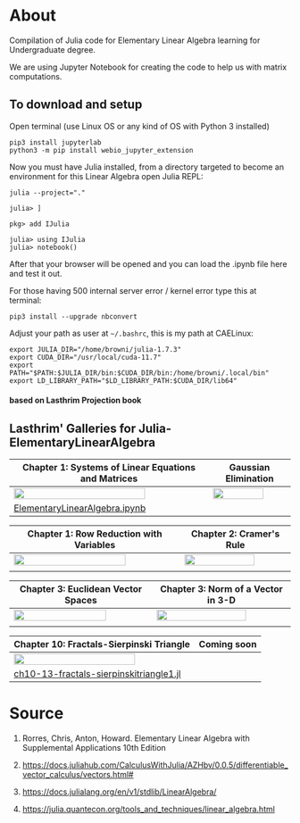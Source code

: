 # About
Compilation of Julia code for Elementary Linear Algebra learning for Undergraduate degree.

We are using Jupyter Notebook for creating the code to help us with matrix computations.

## To download and setup

Open terminal (use Linux OS or any kind of OS with Python 3 installed)
```
pip3 install jupyterlab
python3 -m pip install webio_jupyter_extension

```

Now you must have Julia installed, from a directory targeted to become an environment for this Linear Algebra open Julia REPL:

```
julia --project="."

julia> ]

pkg> add IJulia

julia> using IJulia
julia> notebook()
```

After that your browser will be opened and you can load the .ipynb file here and test it out.

For those having 500 internal server error / kernel error type this at terminal:

```
pip3 install --upgrade nbconvert
```

Adjust your path as user at `~/.bashrc`, this is my path at CAELinux:

```
export JULIA_DIR="/home/browni/julia-1.7.3"
export CUDA_DIR="/usr/local/cuda-11.7"
export PATH="$PATH:$JULIA_DIR/bin:$CUDA_DIR/bin:/home/browni/.local/bin"
export LD_LIBRARY_PATH="$LD_LIBRARY_PATH:$CUDA_DIR/lib64"

```

#### based on Lasthrim Projection book 

## Lasthrim' Galleries for Julia-ElementaryLinearAlgebra
| Chapter 1: Systems of Linear Equations and Matrices | Gaussian Elimination | 
| ------------- | ------------- | 
| <img src="https://github.com/glanzkaiser/LasthrimProjection/blob/main/Source%20Codes/JULIA/Elementary%20Linear%20Algebraimages/LPelementarylinalg-1-1.png" width="83%"> | <img src="https://github.com/glanzkaiser/LasthrimProjection/blob/main/Source%20Codes/JULIA/Elementary%20Linear%20Algebraimages/LPelementarylinalg-1-2.png" width="83%"> | 
| <a href="https://github.com/glanzkaiser/LasthrimProjection/blob/main/Source%20Codes/JULIA/Elementary%20Linear%20AlgebraElementaryLinearAlgebra.ipynb">ElementaryLinearAlgebra.ipynb</a> |  | 

| Chapter 1: Row Reduction with Variables | Chapter 2: Cramer's Rule | 
| ------------- | ------------- | 
| <img src="https://github.com/glanzkaiser/LasthrimProjection/blob/main/Source%20Codes/JULIA/Elementary%20Linear%20Algebraimages/LPelementarylinalg-1-3.png" width="83%"> | <img src="https://github.com/glanzkaiser/LasthrimProjection/blob/main/Source%20Codes/JULIA/Elementary%20Linear%20Algebraimages/LPelementarylinalg-2-1.png" width="83%"> | 
|  |  | 

| Chapter 3: Euclidean Vector Spaces | Chapter 3: Norm of a Vector in 3-D | 
| ------------- | ------------- | 
| <img src="https://github.com/glanzkaiser/LasthrimProjection/blob/main/Source%20Codes/JULIA/Elementary%20Linear%20Algebraimages/LPelementarylinalg-3-1.png" width="83%"> | <img src="https://github.com/glanzkaiser/LasthrimProjection/blob/main/Source%20Codes/JULIA/Elementary%20Linear%20Algebraimages/LPelementarylinalg-3-2.png" width="83%"> | 
|  |  | 

| Chapter 10: Fractals-Sierpinski Triangle | Coming soon | 
| ------------- | ------------- | 
| <img src="https://github.com/glanzkaiser/LasthrimProjection/blob/main/Source%20Codes/JULIA/Elementary%20Linear%20Algebraimages/LPelementarylinalg-10-13-sierpinski.gif" width="83%"> |  | 
| <a href="https://github.com/glanzkaiser/LasthrimProjection/blob/main/Source%20Codes/JULIA/Elementary%20Linear%20Algebrach10-13-fractals-sierpinskitriangle1.jl">ch10-13-fractals-sierpinskitriangle1.jl</a> |  | 

# Source

1. Rorres, Chris, Anton, Howard. Elementary Linear Algebra with Supplemental Applications 10th Edition

2. https://docs.juliahub.com/CalculusWithJulia/AZHbv/0.0.5/differentiable_vector_calculus/vectors.html#

3. https://docs.julialang.org/en/v1/stdlib/LinearAlgebra/

4. https://julia.quantecon.org/tools_and_techniques/linear_algebra.html

